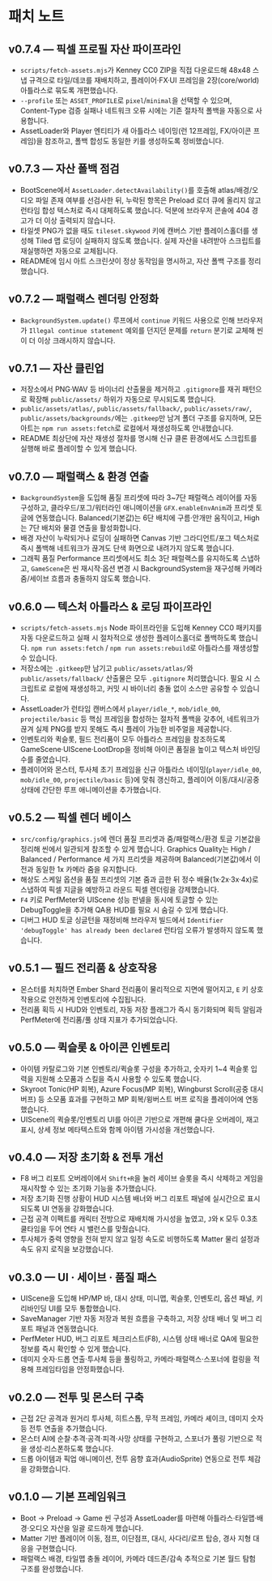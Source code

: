 # 패치 노트

## v0.7.4 — 픽셀 프로필 자산 파이프라인
- `scripts/fetch-assets.mjs`가 Kenney CC0 ZIP을 직접 다운로드해 48x48 스냅 규격으로 타일/데코를 재배치하고, 플레이어·FX·UI 프레임을 2장(core/world) 아틀라스로 묶도록 개편했습니다.
- `--profile` 또는 `ASSET_PROFILE`로 `pixel`/`minimal`을 선택할 수 있으며, Content-Type 검증 실패나 네트워크 오류 시에는 기존 절차적 폴백을 자동으로 사용합니다.
- AssetLoader와 Player 엔티티가 새 아틀라스 네이밍(런 12프레임, FX/아이콘 프레임)을 참조하고, 폴백 합성도 동일한 키를 생성하도록 정비했습니다.

## v0.7.3 — 자산 폴백 점검
- BootScene에서 `AssetLoader.detectAvailability()`를 호출해 atlas/배경/오디오 파일 존재 여부를 선검사한 뒤, 누락된 항목은 Preload 로더 큐에 올리지 않고 런타임 합성 텍스처로 즉시 대체하도록 했습니다. 덕분에 브라우저 콘솔에 404 경고가 더 이상 출력되지 않습니다.
- 타일셋 PNG가 없을 때도 `tileset.skywood` 키에 캔버스 기반 플레이스홀더를 생성해 Tiled 맵 로딩이 실패하지 않도록 했습니다. 실제 자산을 내려받아 스크립트를 재실행하면 자동으로 교체됩니다.
- README에 임시 아트 스크린샷이 정상 동작임을 명시하고, 자산 폴백 구조를 정리했습니다.

## v0.7.2 — 패럴랙스 렌더링 안정화
- `BackgroundSystem.update()` 루프에서 `continue` 키워드 사용으로 인해 브라우저가 `Illegal continue statement` 예외를 던지던 문제를 `return` 분기로 교체해 씬이 더 이상 크래시하지 않습니다.

## v0.7.1 — 자산 클린업
- 저장소에서 PNG·WAV 등 바이너리 산출물을 제거하고 `.gitignore`를 재귀 패턴으로 확장해 `public/assets/` 하위가 자동으로 무시되도록 했습니다.
- `public/assets/atlas/`, `public/assets/fallback/`, `public/assets/raw/`, `public/assets/backgrounds/`에는 `.gitkeep`만 남겨 폴더 구조를 유지하며, 모든 아트는 `npm run assets:fetch`로 로컬에서 재생성하도록 안내했습니다.
- README 최상단에 자산 재생성 절차를 명시해 신규 클론 환경에서도 스크립트를 실행해 바로 플레이할 수 있게 했습니다.

## v0.7.0 — 패럴랙스 & 환경 연출
- `BackgroundSystem`을 도입해 품질 프리셋에 따라 3~7단 패럴랙스 레이어를 자동 구성하고, 클라우드/포그/워터라인 애니메이션을 `GFX.enableEnvAnim`과
  프리셋 토글에 연동했습니다. Balanced(기본값)는 6단 배치에 구름·안개만 움직이고, High는 7단 배치와 물결 연출을 활성화합니다.
- 배경 자산이 누락되거나 로딩이 실패하면 Canvas 기반 그라디언트/포그 텍스처로 즉시 폴백해 네트워크가 끊겨도 단색 화면으로 내려가지 않도록 했습니다.
- 그래픽 품질 Performance 프리셋에서도 최소 3단 패럴랙스를 유지하도록 스냅하고, `GameScene`은 씬 재시작·옵션 변경 시 BackgroundSystem을 재구성해
  카메라 줌/세이브 흐름과 충돌하지 않도록 했습니다.

## v0.6.0 — 텍스처 아틀라스 & 로딩 파이프라인
- `scripts/fetch-assets.mjs` Node 파이프라인을 도입해 Kenney CC0 패키지를 자동 다운로드하고 실패 시 절차적으로 생성한 플레이스홀더로 폴백하도록 했습니다. `npm run assets:fetch` / `npm run assets:rebuild`로 아틀라스를 재생성할 수 있습니다.
- 저장소에는 `.gitkeep`만 남기고 `public/assets/atlas/`와 `public/assets/fallback/` 산출물은 모두 `.gitignore` 처리했습니다. 필요 시 스크립트로 로컬에 재생성하고, 커밋 시 바이너리 충돌 없이 소스만 공유할 수 있습니다.
- AssetLoader가 런타임 캔버스에서 `player/idle_*`, `mob/idle_00`, `projectile/basic` 등 핵심 프레임을 합성하는 절차적 폴백을 갖추어, 네트워크가 끊겨 실제 PNG를 받지 못해도 즉시 플레이 가능한 비주얼을 제공합니다.
- 인벤토리와 퀵슬롯, 필드 전리품이 모두 아틀라스 프레임을 참조하도록 GameScene·UIScene·LootDrop을 정비해 아이콘 품질을 높이고 텍스처 바인딩 수를 줄였습니다.
- 플레이어와 몬스터, 투사체 초기 프레임을 신규 아틀라스 네이밍(`player/idle_00`, `mob/idle_00`, `projectile/basic` 등)에 맞춰 갱신하고, 플레이어 이동/대시/공중 상태에 간단한 루프 애니메이션을 추가했습니다.

## v0.5.2 — 픽셀 렌더 베이스
- `src/config/graphics.js`에 렌더 품질 프리셋과 줌/패럴랙스/환경 토글 기본값을 정리해 씬에서 일관되게 참조할 수 있게 했습니다. Graphics
  Quality는 High / Balanced / Performance 세 가지 프리셋을 제공하며 Balanced(기본값)에서 이전과 동일한 1x 카메라 줌을 유지합니다.
- 해상도 스케일 옵션을 품질 프리셋의 기본 줌과 곱한 뒤 정수 배율(1x·2x·3x·4x)로 스냅하여 픽셀 지글을 예방하고 라운드 픽셀 렌더링을 강제했습니다.
- `F4` 키로 PerfMeter와 UIScene 성능 판넬을 동시에 토글할 수 있는 DebugToggle을 추가해 QA용 HUD를 필요 시 숨길 수 있게 했습니다.
- 디버그 HUD 토글 싱글턴을 재정비해 브라우저 빌드에서 `Identifier 'debugToggle' has already been declared` 런타임 오류가 발생하지 않도록 했습니다.

## v0.5.1 — 필드 전리품 & 상호작용
- 몬스터를 처치하면 Ember Shard 전리품이 물리적으로 지면에 떨어지고, `E` 키 상호작용으로 안전하게 인벤토리에 수집됩니다.
- 전리품 획득 시 HUD와 인벤토리, 자동 저장 플래그가 즉시 동기화되며 획득 알림과 PerfMeter에 전리품/풀 상태 지표가 추가되었습니다.

## v0.5.0 — 퀵슬롯 & 아이콘 인벤토리
- 아이템 카탈로그와 기본 인벤토리/퀵슬롯 구성을 추가하고, 숫자키 1~4 퀵슬롯 입력을 지원해 소모품과 스킬을 즉시 사용할 수 있도록 했습니다.
- Skyroot Tonic(HP 회복), Azure Focus(MP 회복), Wingburst Scroll(공중 대시 버프) 등 소모품 효과를 구현하고 MP 회복/윙버스트 버프 로직을 플레이어에 연동했습니다.
- UIScene의 퀵슬롯/인벤토리 UI를 아이콘 기반으로 개편해 쿨다운 오버레이, 재고 표시, 상세 정보 메타텍스트와 함께 아이템 가시성을 개선했습니다.

## v0.4.0 — 저장 초기화 & 전투 개선
- F8 버그 리포트 오버레이에서 `Shift+R`을 눌러 세이브 슬롯을 즉시 삭제하고 게임을 재시작할 수 있는 초기화 기능을 추가했습니다.
- 저장 초기화 진행 상황이 HUD 시스템 배너와 버그 리포트 패널에 실시간으로 표시되도록 UI 연동을 강화했습니다.
- 근접 공격 이펙트를 캐릭터 전방으로 재배치해 가시성을 높였고, `J`와 `K` 모두 0.3초 쿨타임을 두어 연타 시 밸런스를 맞췄습니다.
- 투사체가 중력 영향을 전혀 받지 않고 일정 속도로 비행하도록 Matter 물리 설정과 속도 유지 로직을 보강했습니다.

## v0.3.0 — UI · 세이브 · 품질 패스
- UIScene을 도입해 HP/MP 바, 대시 상태, 미니맵, 퀵슬롯, 인벤토리, 옵션 패널, 키 리바인딩 UI를 모두 통합했습니다.
- SaveManager 기반 자동 저장과 복원 흐름을 구축하고, 저장 상태 배너 및 버그 리포트 패널과 연동했습니다.
- PerfMeter HUD, 버그 리포트 체크리스트(F8), 시스템 상태 배너로 QA에 필요한 정보를 즉시 확인할 수 있게 했습니다.
- 데미지 숫자·드롭 연출·투사체 등을 풀링하고, 카메라·패럴랙스·스포너에 컬링을 적용해 프레임타임을 안정화했습니다.

## v0.2.0 — 전투 및 몬스터 구축
- 근접 2단 공격과 원거리 투사체, 히트스톱, 무적 프레임, 카메라 셰이크, 데미지 숫자 등 전투 연출을 추가했습니다.
- 몬스터 AI에 순찰·추격·공격·피격·사망 상태를 구현하고, 스포너가 풀링 기반으로 적을 생성·리스폰하도록 했습니다.
- 드롭 아이템과 픽업 애니메이션, 전투 음향 효과(AudioSprite) 연동으로 전투 체감을 강화했습니다.

## v0.1.0 — 기본 프레임워크
- Boot → Preload → Game 씬 구성과 AssetLoader를 마련해 아틀라스·타일맵·배경·오디오 자산을 일괄 로드하게 했습니다.
- Matter 기반 플레이어 이동, 점프, 이단점프, 대시, 사다리/로프 탑승, 경사 지형 대응을 구현했습니다.
- 패럴랙스 배경, 타일맵 충돌 레이어, 카메라 데드존/감속 추적으로 기본 월드 탐험 구조를 완성했습니다.
